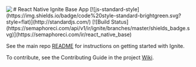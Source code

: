 <img align=left src="https://raw.githubusercontent.com/infinitered/react_native_base/master/ignite-base/App/Images/ir.png">
#  React Native Ignite Base App
[![js-standard-style](https://img.shields.io/badge/code%20style-standard-brightgreen.svg?style=flat)](http://standardjs.com/) [![Build Status](https://semaphoreci.com/api/v1/ir/ignite/branches/master/shields_badge.svg)](https://semaphoreci.com/ir/react_native_base)

See the main repo [README](https://github.com/infinitered/ignite/blob/master/README.md) for instructions on getting started with Ignite.

To contribute, see the Contributing Guide in the project [Wiki](https://github.com/infinitered/ignite/wiki).
